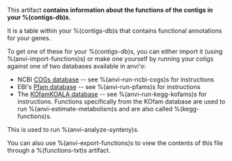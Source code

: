 This artifact **contains information about the functions of the contigs in your %(contigs-db)s.**

It is a table within your %(contigs-db)s that contains functional annotations for your genes. 

To get one of these for your %(contigs-db)s, you can either import it (using %(anvi-import-functions)s) or make one yourself by running your cotigs against one of two databases available in anvi'o:
* NCBI [COGs database](https://www.ncbi.nlm.nih.gov/pmc/articles/PMC102395/) -- see %(anvi-run-ncbi-cogs)s for instructions
* EBI's [Pfam database](https://pfam.xfam.org/) -- see %(anvi-run-pfams)s for instructions
* The [KOfamKOALA database](https://www.genome.jp/tools/kofamkoala/) -- see %(anvi-run-kegg-kofams)s for instructions. Functions specifically from the KOfam database are used to run %(anvi-estimate-metabolism)s and are also called %(kegg-functions)s.

This is used to run %(anvi-analyze-synteny)s. 

You can also use %(anvi-export-functions)s to view the contents of this file through a %(functions-txt)s artifact. 
